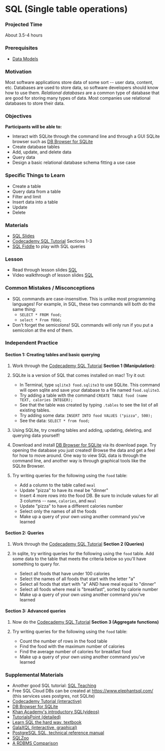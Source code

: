 # SQL (Single table operations)

### Projected Time
About 3.5-4 hours

### Prerequisites
- [Data Models](databases/data-models.md)

### Motivation
Most software applications store data of some sort -- user data, content, etc. Databases are used to store data, so software developers should know how to use them. *Relational databases* are a common type of database that are good for storing many types of data. Most companies use relational databases to store their data.

### Objectives
**Participants will be able to:**
- Interact with SQLite through the command line and through a GUI SQLite browser such as [DB Browser for SQLite](https://sqlitebrowser.org/)
- Create database tables
- Add, update, and delete data
- Query data
- Design a basic relational database schema fitting a use case

### Specific Things to Learn
- Create a table
- Query data from a table
- Filter and limit
- Insert data into a table
- Update
- Delete

### Materials
- [SQL Slides](https://docs.google.com/presentation/d/1xK7_t_yJcu4RcBkj0Gv-t5uyBCNr0g4cHKqAJSxNwY0/edit)
- [Codecademy SQL Tutorial](https://www.codecademy.com/learn/learn-sql) Sections 1-3
- [SQL Fiddle](http://sqlfiddle.com/) to play with SQL queries

### Lesson
- Read through lesson slides [SQL](https://docs.google.com/presentation/d/1xK7_t_yJcu4RcBkj0Gv-t5uyBCNr0g4cHKqAJSxNwY0/edit)
- Video walkthrough of lesson slides [SQL](https://drive.google.com/file/d/1V0bk3fH_8PsRE3Vz4J3qe3TTiqBClT6y/view)


### Common Mistakes / Misconceptions
- SQL commands are case-insensitive. This is unlike most programming languages! For example, in SQL, these two commands will both do the same thing:
    - `SELECT * FROM food;`
    - `select * From fOOd;`
- Don't forget the semicolons! SQL commands will only run if you put a semicolon at the end of them.

### Independent Practice

#### Section 1: Creating tables and basic querying

1. Work through the [Codecademy SQL Tutorial](https://www.codecademy.com/learn/learn-sql) **Section 1 (Manipulation)**: 
2. SQLite is a version of SQL that comes installed on mac! Try it out:
    - In Terminal, type `sqlite3 food.sqlite3` to use SQLite. This command will open sqlite and save your database to a file named `food.sqlite3`.
    - Try adding a table with the command `CREATE TABLE food (name TEXT, calories INTEGER);`
    - See that the table was created by typing `.tables` to see the list of all existing tables.
    - Try adding some data: `INSERT INTO food VALUES ("pizza", 500);`
    - See the data: `SELECT * from food;`
3. Using SQLite, try creating tables and adding, updating, deleting, and querying data yourself!

4. Download and install [DB Browser for SQLite](https://sqlitebrowser.org/) via its download page. Try opening the database you just created! Browse the data and get a feel for how to move around. One way to view SQL data is through the command line, and another way is through graphical tools like the SQLite Browser.

5. Try writing queries for the following using the `food` table:
    - Add a column to the table called `meal`
    - Update "pizza" to have its meal be "dinner"
    - Insert 4 more rows into the food DB. Be sure to include values for all 3 columns -- `name`, `calories`, and `meal`
    - Update "pizza" to have a different calories number
    - Select only the names of all the foods
    - Make up a query of your own using another command you've learned

#### Section 2: Queries
1. Work through the [Codecademy SQL Tutorial](https://www.codecademy.com/learn/learn-sql) **Section 2 (Queries)**

2. In sqlite, try writing queries for the following using the `food` table. Add some data to the table that meets the criteria below so you'll have something to query for.
    - Select all foods that have under 100 calories
    - Select the names of all foods that start with the letter "a"
    - Select all foods that start with "a" AND have meal equal to "dinner"
    - Select all foods where meal is "breakfast", sorted by calorie number
    - Make up a query of your own using another command you've learned

#### Section 3: Advanced queries
1. Now do the [Codecademy SQL Tutorial](https://www.codecademy.com/learn/learn-sql
) **Section 3 (Aggregate functions)**

2. Try writing queries for the following using the `food` table:
    - Count the number of rows in the food table
    - Find the food with the maximum number of calories
    - Find the average number of calories for breakfast food
    - Make up a query of your own using another command you've learned
    
### Supplemental Materials
- Another good SQL tutorial: [SQL Teaching](https://www.sqlteaching.com)
- Free SQL Cloud DBs can be created at https://www.elephantsql.com/ (this services uses postgres, not SQLite)
- [Codecademy Tutorial (interactive)](https://www.codecademy.com/learn/learn-sql)
- [DB Browser for SQLite](https://sqlitebrowser.org/)
- [Khan Academy's introductory SQL(videos)](https://www.khanacademy.org/computing/computer-programming/sql/sql-basics/v/welcome-to-sql)
- [TutorialsPoint (detailed)](https://www.tutorialspoint.com/sql/)
- [Learn SQL the hard way, textbook](https://learncodethehardway.org/sql/)
- [GalaXQL (interactive, graphical)](http://sol.gfxile.net/galaxql.html)
- [PostgreSQL SQL, technical reference manual](https://www.postgresql.org/docs/current/static/sql.html)
- [SQLZoo](https://sqlzoo.net/wiki/SQL_Tutorial)
- [A RDBMS Comparison](https://www.digitalocean.com/community/tutorials/sqlite-vs-mysql-vs-postgresql-a-comparison-of-relational-database-management-systems)
